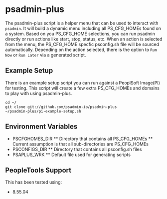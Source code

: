 # psadmin-plus
The psadmin-plus script is a helper menu that can be used to interact with `psadmin`. It will build a dynamic menu including all PS_CFG_HOMEs found on a system. Based on you PS_CFG_HOME selections, you can run psadmin directly or run actions like start, stop, status, etc. When an action is selected from the menu, the PS_CFG_HOME specfic psconfig.sh file will be sourced automatically. Depending on the action selected, there is the option to `Run Now` or `Run Later` via a generated script.

## Example Setup
There is an example setup script you can run against a PeoplSoft Image(PI) for testing. This script will create a few extra PS_CFG_HOMEs and domains to play with using psadmin-plus.

```
cd ~/
git clone git://github.com/psadmin-io/psadmin-plus
~/psadmin-plus/pi-example-setup.sh
```

## Environment Variables
* PSCFGHOMES_DIR
** Directory that contains all PS_CFG_HOMEs
** Current assumption is that all sub-directories are PS_CFG_HOMEs
* PSCONFIGS_DIR
** Directory that contains all psconfig.sh files
* PSAPLUS_WRK
** Default file used for generating scripts

## PeopleTools Support
This has been tested using:
* 8.55.04
